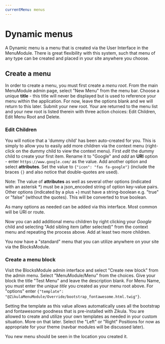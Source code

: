 ```yaml
---
currentMenu: menus
---
```

# Dynamic menus

A Dynamic menu is a menu that is created via the User Interface in the MenuModule. There is 
great flexibility with this system, such that menu of any type can be created and placed in your
site anywhere you choose.

## Create a menu

In order to create a menu, you must first create a *menu root*. From the main MenuModule admin
page, select "New Menu" from the menu bar. Choose a unique **title** - this title will never be
displayed but is used to reference your menu within the application. For now, leave the options
blank and we will return to this later. Submit your new root. Your are returned to the menu list
and your new root is listed therein with three action choices: Edit Children, Edit Menu Root
and Delete.

### Edit Children

You will notice that a 'dummy child' has been auto-created for you. This is simply to allow
you to easily add more children via the context menu (right-click on the dummy child to view
the context menu). First *edit* the dummy child to create your first item. Rename it to "Google"
and *add* an **URI** option - enter `https://www.google.com/` as the value. Add another option
and select **attributes**. Set the value to `{"icon": "fas fa-google"}` (include the braces `{}`
and also notice that double-quotes are used).

Note: The value of **attributes** as well as several other options (indicated with an asterisk *)
must be a json_encoded string of option key-value pairs. Other options (indicated by a plus +)
must have a string-boolean e.g. "true" or "false" (without the quotes). This will be converted
to true boolean.

As many options as needed can be added via this interface. Most common will be URI or route.

Now you can add additional menu children by right clicking your *Google* child and selecting
"Add sibling item (after selected)" from the context menu and repeating the process above. Add
at least two more children.

You now have a "standard" menu that you can utilize anywhere on your site via the BlocksModule.

### Create a menu block

Visit the BlocksModule admin interface and select "Create new block" from the admin menu. Select
"MenuModule/Menu" from the choices. Give your block the title "Test Menu" and leave the
description blank. For Menu Name, you must enter the *unique title* you created as your menu
root above. For "options" enter
`{"template": "@ZikulaMenuModule/Override/bootstrap_fontawesome.html.twig"}`.

Setting the template as this value allows automatically uses all the bootstrap and fontawesome
goodness that is pre-installed with Zikula. You are allowed to create and utilize your own
templates as needed in your custom situation. More on that later. Select the "Left" or "Right"
Positions for now as appropriate for your theme (navbar modules will be discussed later).

You new menu should be seen in the location you created it.
